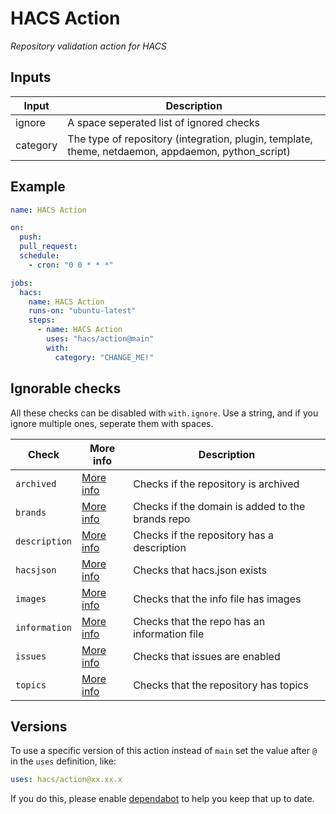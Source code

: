 # HACS Action

_Repository validation action for HACS_

## Inputs

| Input    | Description                                                                                        |
| -------- | -------------------------------------------------------------------------------------------------- |
| ignore   | A space seperated list of ignored checks                                                           |
| category | The type of repository (integration, plugin, template, theme, netdaemon, appdaemon, python_script) |

## Example

```yaml
name: HACS Action

on:
  push:
  pull_request:
  schedule:
    - cron: "0 0 * * *"

jobs:
  hacs:
    name: HACS Action
    runs-on: "ubuntu-latest"
    steps:
      - name: HACS Action
        uses: "hacs/action@main"
        with:
          category: "CHANGE_ME!"
```

## Ignorable checks

All these checks can be disabled with `with.ignore`. Use a string, and if you ignore multiple ones, seperate them with spaces.

| Check         | More info                | Description                                      |
| ------------- | ------------------------ | ------------------------------------------------ |
| `archived`    | [More info][archived]    | Checks if the repository is archived             |
| `brands`      | [More info][brands]      | Checks if the domain is added to the brands repo |
| `description` | [More info][description] | Checks if the repository has a description       |
| `hacsjson`    | [More info][hacsjson]    | Checks that hacs.json exists                     |
| `images`      | [More info][images]      | Checks that the info file has images             |
| `information` | [More info][information] | Checks that the repo has an information file     |
| `issues`      | [More info][issues]      | Checks that issues are enabled                   |
| `topics`      | [More info][topics]      | Checks that the repository has topics            |

[archived]: https://hacs.xyz/docs/publish/include#check-archived
[brands]: https://hacs.xyz/docs/publish/include#check-brands
[description]: https://hacs.xyz/docs/publish/include#check-repository
[hacsjson]: https://hacs.xyz/docs/publish/include#check-hacs-manifest
[images]: https://hacs.xyz/docs/publish/include#check-images
[information]: https://hacs.xyz/docs/publish/include#check-info
[issues]: https://hacs.xyz/docs/publish/include#check-repository
[topics]: https://hacs.xyz/docs/publish/include#check-repository

## Versions

To use a specific version of this action instead of `main` set the value after `@` in the `uses` definition, like:

```yaml
uses: hacs/action@xx.xx.x
```

If you do this, please enable [dependabot](https://dependabot.com/github-actions/) to help you keep that up to date.
